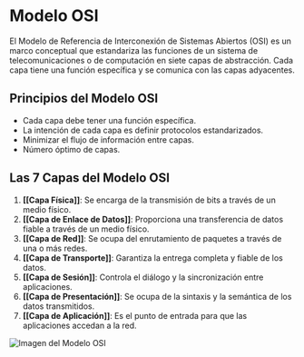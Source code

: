 # Modelo OSI

El Modelo de Referencia de Interconexión de Sistemas Abiertos (OSI) es un marco conceptual que estandariza las funciones de un sistema de telecomunicaciones o de computación en siete capas de abstracción. Cada capa tiene una función específica y se comunica con las capas adyacentes.

## Principios del Modelo OSI

*   Cada capa debe tener una función específica.
*   La intención de cada capa es definir protocolos estandarizados.
*   Minimizar el flujo de información entre capas.
*   Número óptimo de capas.

## Las 7 Capas del Modelo OSI

1.  **[[Capa Física]]**: Se encarga de la transmisión de bits a través de un medio físico.
2.  **[[Capa de Enlace de Datos]]**: Proporciona una transferencia de datos fiable a través de un medio físico.
3.  **[[Capa de Red]]**: Se ocupa del enrutamiento de paquetes a través de una o más redes.
4.  **[[Capa de Transporte]]**: Garantiza la entrega completa y fiable de los datos.
5.  **[[Capa de Sesión]]**: Controla el diálogo y la sincronización entre aplicaciones.
6.  **[[Capa de Presentación]]**: Se ocupa de la sintaxis y la semántica de los datos transmitidos.
7.  **[[Capa de Aplicación]]**: Es el punto de entrada para que las aplicaciones accedan a la red.

![Imagen del Modelo OSI](https://upload.wikimedia.org/wikipedia/commons/thumb/4/44/OSI_Model_v1.svg/300px-OSI_Model_v1.svg.png)
